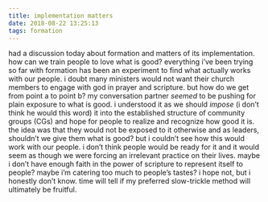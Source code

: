 ```yaml
---
title: implementation matters
date: 2018-08-22 13:25:13
tags: formation
---
```

had a discussion today about formation and matters of its implementation.  how can we train people to love what is good? everything i’ve been trying so far with formation has been an experiment to find what actually works with our people. i doubt many ministers would not want their church members to engage with god in prayer and scripture. but how do we get from point a to point b? my conversation partner _seemed_ to be pushing for plain exposure to what is good. i understood it as we should _impose_ (i don’t think he would this word) it into the established structure of community groups (CGs) and hope for people to realize and recognize how good it is. the idea was that they would not be exposed to it otherwise and as leaders, shouldn’t we give them what is good? but i couldn’t see how this would work with our people. i don’t think people would be ready for it and it would seem as though we were forcing an irrelevant practice on their lives. maybe i don’t have enough faith in the power of scripture to represent itself to people? maybe i’m catering too much to people’s tastes? i hope not, but i honestly don’t know. time will tell if my preferred slow-trickle method will ultimately be fruitful. 
